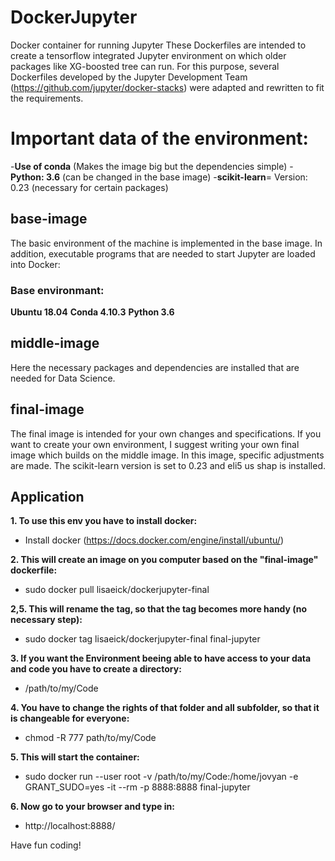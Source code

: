 # DockerJupyter
Docker container for running Jupyter
These Dockerfiles are intended to create a tensorflow integrated Jupyter environment on which older packages like XG-boosted tree can run. For this purpose, several Dockerfiles developed by the Jupyter Development Team (https://github.com/jupyter/docker-stacks) were adapted and rewritten to fit the requirements.

# Important data of the environment:
-**Use of conda** (Makes the image big but the dependencies simple)
-**Python: 3.6** (can be changed in the base image)
-**scikit-learn**= Version: 0.23 (necessary for certain packages)

## base-image
The basic environment of the machine is implemented in the base image. In addition, executable programs that are needed to start Jupyter are loaded into Docker:
### Base environmant: 
**Ubuntu 18.04**
**Conda 4.10.3**
**Python 3.6**

## middle-image
Here the necessary packages and dependencies are installed that are needed for Data Science. 

## final-image
The final image is intended for your own changes and specifications.
If you want to create your own environment, I suggest writing your own final image which builds on the middle image. 
In this image, specific adjustments are made. The scikit-learn version is set to 0.23 and eli5 us shap is installed. 

## Application

**1. To use this env you have to install docker:**

- Install docker (https://docs.docker.com/engine/install/ubuntu/)

**2. This will create an image on you computer based on the "final-image" dockerfile:**

- sudo docker pull lisaeick/dockerjupyter-final

**2,5. This will rename the tag, so that the tag becomes more handy (no necessary step):**

- sudo docker tag lisaeick/dockerjupyter-final final-jupyter

**3. If you want the Environment beeing able to have access to your data and code you have to create a directory:**

- /path/to/my/Code

**4. You have to change the rights of that folder and all subfolder, so that it is changeable for everyone:**

- chmod -R 777 path/to/my/Code

**5. This will start the container:**

- sudo docker run --user root -v /path/to/my/Code:/home/jovyan -e GRANT_SUDO=yes -it --rm -p 8888:8888 final-jupyter

**6. Now go to your browser and type in:**

- http://localhost:8888/

Have fun coding!
